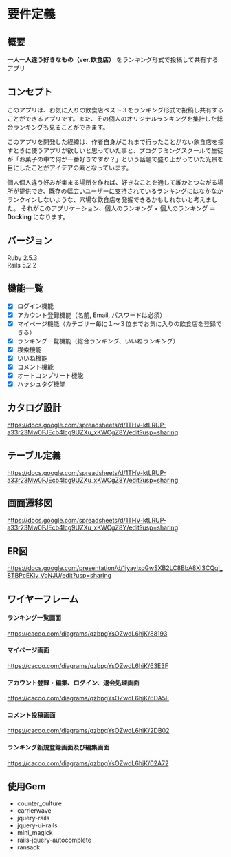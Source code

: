 # 要件定義
## 概要
 **一人一人違う好きなもの（ver.飲食店）** をランキング形式で投稿して共有するアプリ
## コンセプト
このアプリは、お気に入りの飲食店ベスト３をランキング形式で投稿し共有することができるアプリです。また、その個人のオリジナルランキングを集計した総合ランキングも見ることができます。

このアプリを開発した経緯は、作者自身がこれまで行ったことがない飲食店を探すときに使うアプリが欲しいと思っていた事と、プログラミングスクールで生徒が「お菓子の中で何が一番好きですか？」という話題で盛り上がっていた光景を目にしたことがアイデアの素となっています。  

個人個人違う好みが集まる場所を作れば、好きなことを通して誰かとつながる場所が提供でき、既存の幅広いユーザーに支持されているランキングにはなかなかランクインしないような、穴場な飲食店を発掘できるかもしれないと考えました。
それがこのアプリケーション、個人のランキング × 個人のランキング ＝ **Docking** になります。
## バージョン
Ruby 2.5.3  
Rails 5.2.2
## 機能一覧
- [x] ログイン機能
- [x] アカウント登録機能（名前, Email, パスワードは必須）
- [x] マイページ機能（カテゴリー毎に１〜３位までお気に入りの飲食店を登録できる）
- [x] ランキング一覧機能（総合ランキング、いいねランキング）
- [x] 検索機能
- [x] いいね機能
- [x] コメント機能
- [x] オートコンプリート機能
- [x] ハッシュタグ機能
## カタログ設計
https://docs.google.com/spreadsheets/d/1THV-ktLRUP-a33r23Mw0FJEcb4lcg9UZXu_xKWCgZ8Y/edit?usp=sharing
## テーブル定義
https://docs.google.com/spreadsheets/d/1THV-ktLRUP-a33r23Mw0FJEcb4lcg9UZXu_xKWCgZ8Y/edit?usp=sharing
## 画面遷移図
https://docs.google.com/spreadsheets/d/1THV-ktLRUP-a33r23Mw0FJEcb4lcg9UZXu_xKWCgZ8Y/edit?usp=sharing
## ER図
https://docs.google.com/presentation/d/1iyaylxcGwSXB2LC8BbA8XI3CQqI_8TBPcEKiv_VoNJU/edit?usp=sharing
## ワイヤーフレーム
#### ランキング一覧画面
https://cacoo.com/diagrams/qzbpgYsOZwdL6hjK/88193
#### マイページ画面
https://cacoo.com/diagrams/qzbpgYsOZwdL6hjK/63E3F
#### アカウント登録・編集、ログイン、退会処理画面
https://cacoo.com/diagrams/qzbpgYsOZwdL6hjK/6DA5F
#### コメント投稿画面
https://cacoo.com/diagrams/qzbpgYsOZwdL6hjK/2DB02
#### ランキング新規登録画面及び編集画面
https://cacoo.com/diagrams/qzbpgYsOZwdL6hjK/02A72
## 使用Gem
- counter_culture
- carrierwave
- jquery-rails
- jquery-ui-rails
- mini_magick
- rails-jquery-autocomplete
- ransack
